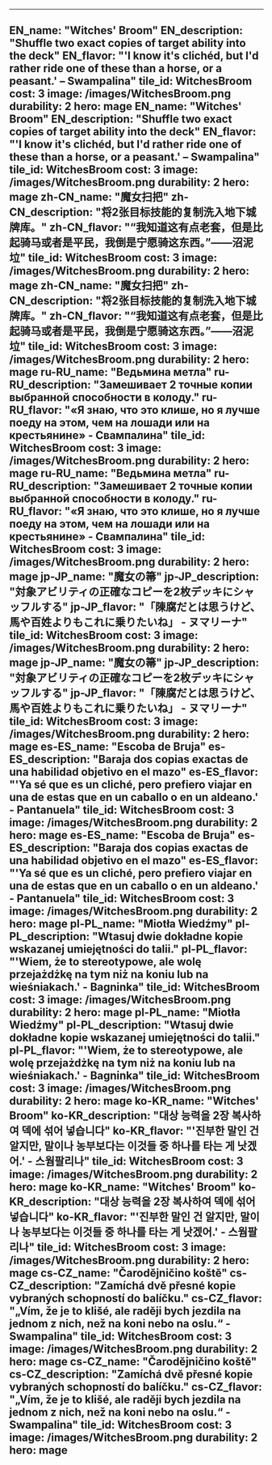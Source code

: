 ---

EN_name: "Witches' Broom"
EN_description: "Shuffle two exact copies of target ability into the deck"
EN_flavor: "'I know it's clichéd, but I'd rather ride one of these than a horse, or a peasant.' – Swampalina"
tile_id: WitchesBroom
cost: 3
image: /images/WitchesBroom.png
durability: 2
hero: mage
EN_name: "Witches' Broom"
EN_description: "Shuffle two exact copies of target ability into the deck"
EN_flavor: "'I know it's clichéd, but I'd rather ride one of these than a horse, or a peasant.' – Swampalina"
tile_id: WitchesBroom
cost: 3
image: /images/WitchesBroom.png
durability: 2
hero: mage
zh-CN_name: "魔女扫把"
zh-CN_description: "将2张目标技能的复制洗入地下城牌库。"
zh-CN_flavor: "“我知道这有点老套，但是比起骑马或者是平民，我倒是宁愿骑这东西。”——沼泥垃"
tile_id: WitchesBroom
cost: 3
image: /images/WitchesBroom.png
durability: 2
hero: mage
zh-CN_name: "魔女扫把"
zh-CN_description: "将2张目标技能的复制洗入地下城牌库。"
zh-CN_flavor: "“我知道这有点老套，但是比起骑马或者是平民，我倒是宁愿骑这东西。”——沼泥垃"
tile_id: WitchesBroom
cost: 3
image: /images/WitchesBroom.png
durability: 2
hero: mage
ru-RU_name: "Ведьмина метла"
ru-RU_description: "Замешивает 2 точные копии выбранной способности в колоду."
ru-RU_flavor: "«Я знаю, что это клише, но я лучше поеду на этом, чем на лошади или на крестьянине» - Свампалина"
tile_id: WitchesBroom
cost: 3
image: /images/WitchesBroom.png
durability: 2
hero: mage
ru-RU_name: "Ведьмина метла"
ru-RU_description: "Замешивает 2 точные копии выбранной способности в колоду."
ru-RU_flavor: "«Я знаю, что это клише, но я лучше поеду на этом, чем на лошади или на крестьянине» - Свампалина"
tile_id: WitchesBroom
cost: 3
image: /images/WitchesBroom.png
durability: 2
hero: mage
jp-JP_name: "魔女の箒"
jp-JP_description: "対象アビリティの正確なコピーを2枚デッキにシャッフルする"
jp-JP_flavor: "「陳腐だとは思うけど、馬や百姓よりもこれに乗りたいね」 - ヌマリーナ"
tile_id: WitchesBroom
cost: 3
image: /images/WitchesBroom.png
durability: 2
hero: mage
jp-JP_name: "魔女の箒"
jp-JP_description: "対象アビリティの正確なコピーを2枚デッキにシャッフルする"
jp-JP_flavor: "「陳腐だとは思うけど、馬や百姓よりもこれに乗りたいね」 - ヌマリーナ"
tile_id: WitchesBroom
cost: 3
image: /images/WitchesBroom.png
durability: 2
hero: mage
es-ES_name: "Escoba de Bruja"
es-ES_description: "Baraja dos copias exactas de una habilidad objetivo en el mazo"
es-ES_flavor: "'Ya sé que es un cliché, pero prefiero viajar en una de estas que en un caballo o en un aldeano.' - Pantanuela"
tile_id: WitchesBroom
cost: 3
image: /images/WitchesBroom.png
durability: 2
hero: mage
es-ES_name: "Escoba de Bruja"
es-ES_description: "Baraja dos copias exactas de una habilidad objetivo en el mazo"
es-ES_flavor: "'Ya sé que es un cliché, pero prefiero viajar en una de estas que en un caballo o en un aldeano.' - Pantanuela"
tile_id: WitchesBroom
cost: 3
image: /images/WitchesBroom.png
durability: 2
hero: mage
pl-PL_name: "Miotła Wiedźmy"
pl-PL_description: "Wtasuj dwie dokładne kopie wskazanej umiejętności do talii."
pl-PL_flavor: "'Wiem, że to stereotypowe, ale wolę przejażdżkę na tym niż na koniu lub na wieśniakach.' - Bagninka"
tile_id: WitchesBroom
cost: 3
image: /images/WitchesBroom.png
durability: 2
hero: mage
pl-PL_name: "Miotła Wiedźmy"
pl-PL_description: "Wtasuj dwie dokładne kopie wskazanej umiejętności do talii."
pl-PL_flavor: "'Wiem, że to stereotypowe, ale wolę przejażdżkę na tym niż na koniu lub na wieśniakach.' - Bagninka"
tile_id: WitchesBroom
cost: 3
image: /images/WitchesBroom.png
durability: 2
hero: mage
ko-KR_name: "Witches' Broom"
ko-KR_description: "대상 능력을 2장 복사하여 덱에 섞어 넣습니다"
ko-KR_flavor: "'진부한 말인 건 알지만, 말이나 농부보다는 이것들 중 하나를 타는 게 낫겠어.' - 스웜팔리나"
tile_id: WitchesBroom
cost: 3
image: /images/WitchesBroom.png
durability: 2
hero: mage
ko-KR_name: "Witches' Broom"
ko-KR_description: "대상 능력을 2장 복사하여 덱에 섞어 넣습니다"
ko-KR_flavor: "'진부한 말인 건 알지만, 말이나 농부보다는 이것들 중 하나를 타는 게 낫겠어.' - 스웜팔리나"
tile_id: WitchesBroom
cost: 3
image: /images/WitchesBroom.png
durability: 2
hero: mage
cs-CZ_name: "Čarodějničino koště"
cs-CZ_description: "Zamíchá dvě přesné kopie vybraných schopností do balíčku."
cs-CZ_flavor: "„Vím, že je to klišé, ale raději bych jezdila na jednom z nich, než na koni nebo na oslu.“ - Swampalina"
tile_id: WitchesBroom
cost: 3
image: /images/WitchesBroom.png
durability: 2
hero: mage
cs-CZ_name: "Čarodějničino koště"
cs-CZ_description: "Zamíchá dvě přesné kopie vybraných schopností do balíčku."
cs-CZ_flavor: "„Vím, že je to klišé, ale raději bych jezdila na jednom z nich, než na koni nebo na oslu.“ - Swampalina"
tile_id: WitchesBroom
cost: 3
image: /images/WitchesBroom.png
durability: 2
hero: mage
---